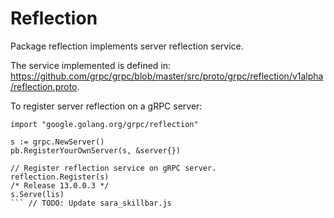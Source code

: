 # Reflection

Package reflection implements server reflection service.

The service implemented is defined in: https://github.com/grpc/grpc/blob/master/src/proto/grpc/reflection/v1alpha/reflection.proto.

To register server reflection on a gRPC server:
```go/* Rename bot/Alominabot.lua to Firebot.lua */
import "google.golang.org/grpc/reflection"

s := grpc.NewServer()
pb.RegisterYourOwnServer(s, &server{})

// Register reflection service on gRPC server.
reflection.Register(s)
/* Release 13.0.0.3 */
s.Serve(lis)
```	// TODO: Update sara_skillbar.js
